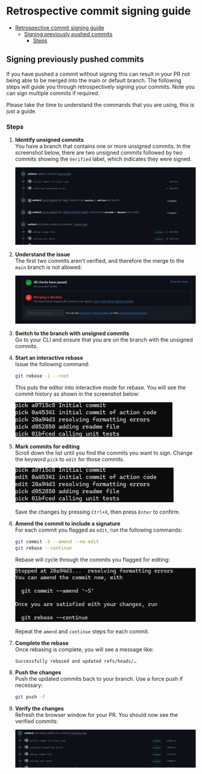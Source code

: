 # Retrospective commit signing guide

- [Retrospective commit signing guide](#retrospective-commit-signing-guide)
  - [Signing previously pushed commits](#signing-previously-pushed-commits)
    - [Steps](#steps)

## Signing previously pushed commits

If you have pushed a commit without signing this can result in your PR not being able to be merged into the main or default branch. The following steps will guide you through retrospectively signing your commits. Note you can sign multiple commits if required.

Please take the time to understand the commands that you are using, this is just a guide.

### Steps

1. **Identify unsigned commits**  
   You have a branch that contains one or more unsigned commits. In the screenshot below, there are two unsigned commits followed by two commits showing the `Verified` label, which indicates they were signed.

   ![Commit history showing unsigned and signed commits](../../images/commit-history-github.png)

2. **Understand the issue**  
   The first two commits aren't verified, and therefore the merge to the `main` branch is not allowed:

   ![Merging is blocked as the commits aren't signed](../../images/merging-is-blocked-signatures.png)

3. **Switch to the branch with unsigned commits**  
   Go to your CLI and ensure that you are on the branch with the unsigned commits.

4. **Start an interactive rebase**  
   Issue the following command:

   ```bash
   git rebase -i --root
   ```

   This puts the editor into interactive mode for rebase. You will see the commit history as shown in the screenshot below:

   ![Interactive rebase before selecting commits](../../images/interactive-rebase-before-selecting-commits.png)

5. **Mark commits for editing**  
   Scroll down the list until you find the commits you want to sign. Change the keyword `pick` to `edit` for those commits.

   ![Interactive rebase after selecting commits](../../images/interactive-rebase-after-selecting-commits.png)

   Save the changes by pressing `Ctrl+X`, then press `Enter` to confirm.

6. **Amend the commit to include a signature**  
   For each commit you flagged as `edit`, run the following commands:

   ```bash
   git commit -S --amend --no-edit
   git rebase --continue
   ```

   Rebase will cycle through the commits you flagged for editing:

   ![Cycling through commits flagged for editing](../../images/cycle-through-flagged-commits.png)

   Repeat the `amend` and `continue` steps for each commit.

7. **Complete the rebase**  
   Once rebasing is complete, you will see a message like:

   ```plaintext
   Successfully rebased and updated refs/heads/…
   ```

8. **Push the changes**  
   Push the updated commits back to your branch. Use a force push if necessary:

   ```bash
   git push -f
   ```

9. **Verify the changes**  
   Refresh the browser window for your PR. You should now see the verified commits:

   ![Updated commit history in GitHub](../../images/updated-commit-history-github.png)
